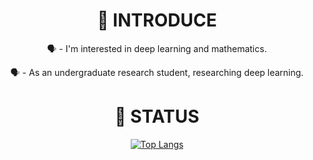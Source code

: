 <div align="center">

  <h1>👀 INTRODUCE</h1>
  <p color='white' data-ke-size="size16" >🗣️ - I'm interested in deep learning and mathematics.</p>
  <p color='white' data-ke-size="size16" >🗣️ - As an undergraduate research student, researching deep learning.</p>
  <h1>👀 STATUS</h1>
  
  [![Top Langs](https://github-readme-stats.vercel.app/api/top-langs/?username=kmmugyum&layout=compact&theme=tokyonight)](https://github.com/kmmugyum/github-readme-stats)
  
</div>
